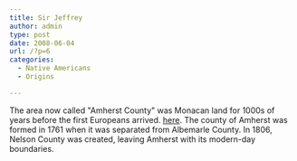 ```yaml
---
title: Sir Jeffrey
author: admin
type: post
date: 2008-06-04
url: /?p=6
categories:
  - Native Americans
  - Origins

---
```

The area now called "Amherst County" was Monacan land for 1000s of years before the first Europeans arrived. [here](/?attachment_id=7). The county of Amherst was formed in 1761 when it was separated from Albemarle County. In 1806, Nelson County was created, leaving Amherst with its modern-day boundaries.

 [1]: http://www.umass.edu/legal/derrico/
